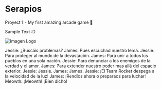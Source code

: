 # Serapios
Proyect 1 - My first amazing arcade game 🦎

<p> Sample Text :D

![Imagen Logo](https://encrypted-tbn0.gstatic.com/images?q=tbn:ANd9GcQ9YDPnvkDf5tANgyRskUV4Y0KmVyi_MaBtGw&usqp=CAU)

Jessie: ¿Buscáis problemas? 
James: Pues escuchad nuestro lema. 
Jessie: Para proteger al mundo de la devastación. 
James: Para unir a todos los pueblos en una sola nación. 
Jessie: Para denunciar a los enemigos de la verdad y el amor. 
James: Para extender nuestro poder mas allá del espacio exterior. 
Jessie: Jessie. 
James: James. 
Jessie: ¡El Team Rocket despega a la velocidad de la luz! 
James: ¡Rendíos ahora o preparaos para luchar! 
Meowth: ¡Meowth! ¡Bien dicho!